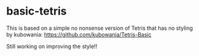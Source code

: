 # basic-tetris

This is based on a simple no nonsense version of Tetris that has no styling by kubowania: https://github.com/kubowania/Tetris-Basic

Still working on improving the style!!
